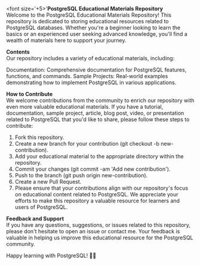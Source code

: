 <font size='+5>'<b>PostgreSQL Educational Materials Repository</b><br><font>
Welcome to the PostgreSQL Educational Materials Repository! This repository is dedicated to storing educational resources related to PostgreSQL databases. 
Whether you're a beginner looking to learn the basics or an experienced user seeking advanced knowledge, you'll find a wealth of materials here to support your journey.

<b>Contents</b><br>
Our repository includes a variety of educational materials, including:

Documentation: Comprehensive documentation for PostgreSQL features, functions, and commands.
Sample Projects: Real-world examples demonstrating how to implement PostgreSQL in various applications.

<b>How to Contribute</b><br>
We welcome contributions from the community to enrich our repository with even more valuable educational materials. If you have a tutorial, documentation, sample project, article, blog post, video, or presentation related to PostgreSQL that you'd like to share, please follow these steps to contribute:

1. Fork this repository.
2. Create a new branch for your contribution (git checkout -b new-contribution).
3. Add your educational material to the appropriate directory within the repository.
4. Commit your changes (git commit -am 'Add new contribution').
5. Push to the branch (git push origin new-contribution).
6. Create a new Pull Request.
7. Please ensure that your contributions align with our repository's focus on educational content related to PostgreSQL.
We appreciate your efforts to make this repository a valuable resource for learners and users of PostgreSQL.

<b>Feedback and Support</b><br>
If you have any questions, suggestions, or issues related to this repository, please don't hesitate to open an issue or contact me. 
Your feedback is valuable in helping us improve this educational resource for the PostgreSQL community.

Happy learning with PostgreSQL! 🐘✨
